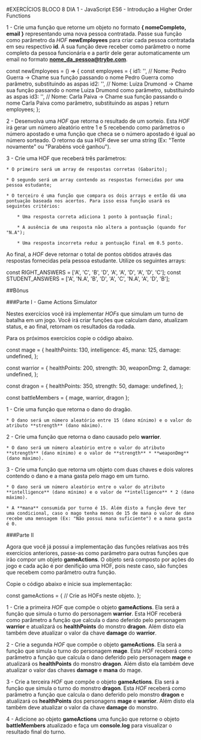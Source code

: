 #EXERCÍCIOS BLOCO 8 DIA 1 - JavaScript ES6 - Introdução a Higher Order Functions

1 - Crie uma função que retorne um objeto no formato **{ nomeCompleto, email }** representando uma nova pessoa contratada. Passe sua função como parâmetro da *HOF* **newEmployees** para criar cada pessoa contratada em seu respectivo **id**. A sua função deve receber como parâmetro o nome completo da pessoa funcionária e a partir dele gerar automaticamente um email no formato **nome_da_pessoa@trybe.com**.

const newEmployees = () => {
  const employees = {
    id1: '', // Nome: Pedro Guerra -> Chame sua função passando o nome Pedro Guerra como parâmetro, substituindo as aspas
    id2: '', // Nome: Luiza Drumond -> Chame sua função passando o nome Luiza Drumond como parâmetro, substituindo as aspas
    id3: '', // Nome: Carla Paiva -> Chame sua função passando o nome Carla Paiva como parâmetro, substituindo as aspas
  }
  return employees;
};

2 - Desenvolva uma *HOF* que retorna o resultado de um sorteio. Esta *HOF* irá gerar um número aleatório entre 1 e 5 recebendo como parâmetros o número apostado e uma função que checa se o número apostado é igual ao número sorteado. O retorno da sua HOF deve ser uma string (Ex: "Tente novamente" ou "Parabéns você ganhou").

3 - Crie uma HOF que receberá três parâmetros:

    * O primeiro será um array de respostas corretas (Gabarito);

    * O segundo será um array contendo as respostas fornecidas por uma pessoa estudante;

    * O terceiro é uma função que compara os dois arrays e então dá uma pontuação baseada nos acertos. Para isso essa função usará os seguintes critérios:

        * Uma resposta correta adiciona 1 ponto à pontuação final;

        * A ausência de uma resposta não altera a pontuação (quando for "N.A");

        * Uma resposta incorreta reduz a pontuação final em 0.5 ponto.

Ao final, a *HOF* deve retornar o total de pontos obtidos através das respostas fornecidas pela pessoa estudante. Utilize os seguintes arrays:

const RIGHT_ANSWERS = ['A', 'C', 'B', 'D', 'A', 'A', 'D', 'A', 'D', 'C'];
const STUDENT_ANSWERS = ['A', 'N.A', 'B', 'D', 'A', 'C', 'N.A', 'A', 'D', 'B'];

##Bônus

###Parte I - Game Actions Simulator

Nestes exercícios você irá implementar *HOFs* que simulam um turno de batalha em um jogo. Você irá criar funções que calculam dano, atualizam status, e ao final, retornam os resultados da rodada.

Para os próximos exercícios copie o código abaixo.

const mage = {
  healthPoints: 130,
  intelligence: 45,
  mana: 125,
  damage: undefined,
};

const warrior = {
  healthPoints: 200,
  strength: 30,
  weaponDmg: 2,
  damage: undefined,
};

const dragon = {
  healthPoints: 350,
  strength: 50,
  damage: undefined,
};

const battleMembers = { mage, warrior, dragon };

1 - Crie uma função que retorna o dano do dragão.

    * O dano será um número aleatório entre 15 (dano mínimo) e o valor do atributo **strength** (dano máximo).

2 - Crie uma função que retorna o dano causado pelo **warrior**.

    * O dano será um número aleatório entre o valor do atributo **strength** (dano mínimo) e o valor de **strength** * **weaponDmg** (dano máximo).

3 - Crie uma função que retorna um objeto com duas chaves e dois valores contendo o dano e a mana gasta pelo mago em um turno.

    * O dano será um número aleatório entre o valor do atributo **intelligence** (dano mínimo) e o valor de **intelligence** * 2 (dano máximo).

    * A **mana** consumida por turno é 15. Além disto a função deve ter uma condicional, caso o mago tenha menos de 15 de mana o valor de dano recebe uma mensagem (Ex: "Não possui mana suficiente") e a mana gasta é 0.

###Parte II

Agora que você já possui a implementação das funções relativas aos três exercícios anteriores, passe-as como parâmetro para outras funções que irão compor um objeto **gameActions**. O objeto será composto por ações do jogo e cada ação é por denifição uma HOF, pois neste caso, são funções que recebem como parâmetro outra função.

Copie o código abaixo e inicie sua implementação: 

const gameActions = {
  // Crie as HOFs neste objeto.
};

1 - Crie a primeira *HOF* que compõe o objeto **gameActions**. Ela será a função que simula o turno do personagem **warrior**. Esta HOF receberá como parâmetro a função que calcula o dano deferido pelo personagem **warrior** e atualizará os **healthPoints** do monstro **dragon**. Além disto ela também deve atualizar o valor da chave **damage** do **warrior**.

2 - Crie a segunda *HOF* que compõe o objeto **gameActions**. Ela será a função que simula o turno do personagem **mage**. Esta *HOF* receberá como parâmetro a função que calcula o dano deferido pelo personagem **mage** e atualizará os **healthPoints** do monstro **dragon**. Além disto ela também deve atualizar o valor das chaves **damage** e **mana** do mage.

3 - Crie a terceira *HOF* que compõe o objeto **gameActions**. Ela será a função que simula o turno do monstro **dragon**. Esta *HOF* receberá como parâmetro a função que calcula o dano deferido pelo monstro **dragon** e atualizará os **healthPoints** dos personagens **mage** e **warrior**. Além disto ela também deve atualizar o valor da chave **damage** do monstro.

4 - Adicione ao objeto **gameActions** uma função que retorne o objeto **battleMembers** atualizado e faça um **console.log** para visualizar o resultado final do turno.